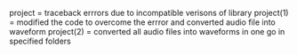 project = traceback errrors due to incompatible verisons of library
project(1) = modified the code  to overcome the errror and converted audio file into waveform
project(2) = converted all audio files into waveforms in one go in specified folders
